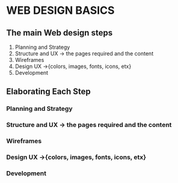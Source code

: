 # WEB DESIGN BASICS

## The main Web design steps

1. Planning and Strategy
2. Structure and UX -> the pages required and the content
3. Wireframes
4. Design UX ->{colors, images, fonts, icons, etx}
5. Development

## Elaborating Each Step

### Planning and Strategy

### Structure and UX -> the pages required and the content

### Wireframes

### Design UX ->{colors, images, fonts, icons, etx}

### Development
